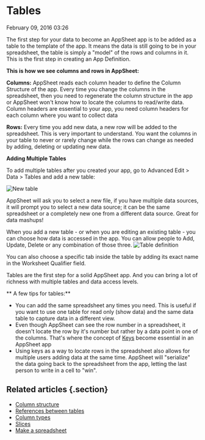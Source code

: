 #  Tables


February 09, 2016 03:26

The first step for your data to become an AppSheet app is to be added as a
table to the template of the app. It means the data is still going to be in
your spreadsheet, the table is simply a "model" of the rows and columns in it.
This is the first step in creating an App Definition.

**This is how we see columns and rows in AppSheet:**

**Columns:** AppSheet reads each column header to define the Column Structure of the app. Every time you change the columns in the spreadsheet, then you need to regenerate the column structure in the app or AppSheet won't know how to locate the columns to read/write data. Column headers are essential to your app, you need column headers for each column where you want to collect data

**Rows:** Every time you add new data, a new row will be added to the spreadsheet. This is very important to understand. You want the columns in your table to never or rarely change while the rows can change as needed by adding, deleting or updating new data. 

**Adding Multiple Tables**

To add multiple tables after you created your app, go to Advanced Edit > Data > Tables and add a new table:

![New table](../article_attachments/205257818/Tables1.png)

AppSheet will ask you to select a new file, if you have multiple data sources, it will prompt you to select a new data source; it can be the same spreadsheet or a completely new one from a different data source. Great for data mashups!

When you add a new table - or when you are editing an existing table - you can choose how data is accessed in the app. You can allow people to Add, Update, Delete or any combination of those three. 
![Table definition](../article_attachments/205290917/Tables2.png)

You can also choose a specific tab inside the table by adding its exact name in the Worksheet Qualifier field. 

Tables are the first step for a solid AppSheet app. And you can bring a lot of richness 
with multiple tables and data access levels.  

** A few tips for tables:**

  * You can add the same spreadsheet any times you need. This is useful if you want to use one table for read only (show data) and the same data table to capture data in a different view. 
  * Even though AppSheet can see the row number in a spreadsheet, it doesn't locate the row by it's number but rather by a data point in one of the columns. That's where the concept of [Keys](Specifying-a-key.md) become essential in an AppSheet app
  * Using keys as a way to locate rows in the spreadsheet also allows for multiple users adding data at the same time. AppSheet will "serialize" the data going back to the spreadsheet from the app, letting the last person to write in a cell to "win".

## Related articles {.section}

  * [Column structure](Column-structure.md)
  * [References between tables](References-between-tables.md)
  * [Column types](Column-types.md)
  * [Slices](Slices.md)
  * [Make a spreadsheet](Make-a-spreadsheet.md)

